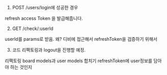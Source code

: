 1. POST /users/login에 성공한 경우 

  refresh access Token 을 발급해줍니다.
  
2. GET /check/:userId

  userId를 params로 받음. 
  왜? 디비에 접근해서 refreshToken을 검증하기 위해서
  
3. 코드 리팩토링과 logout을 진행할 예정.
  
  리팩토링 board models과 user models 합치기
  refreshToken에 user정보를 담아야 하는 것인지
  
